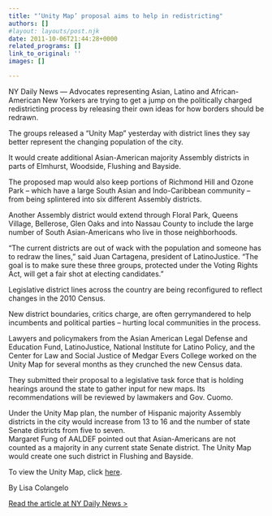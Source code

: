 ```yaml
---
title: "‘Unity Map’ proposal aims to help in redistricting"
authors: []
#layout: layouts/post.njk
date: 2011-10-06T21:44:28+0000
related_programs: []
link_to_original: ''
images: []

---
```

NY Daily News — Advocates representing Asian, Latino and African-American New Yorkers are trying to get a jump on the politically charged redistricting process by releasing their own ideas for how borders should be redrawn.

The groups released a “Unity Map” yesterday with district lines they say better represent the changing population of the city.

It would create additional Asian-American majority Assembly districts in parts of Elmhurst, Woodside, Flushing and Bayside.

The proposed map would also keep portions of Richmond Hill and Ozone Park – which have a large South Asian and Indo-Caribbean community – from being splintered into six different Assembly districts.

Another Assembly district would extend through Floral Park, Queens Village, Bellerose, Glen Oaks and into Nassau County to include the large number of South Asian-Americans who live in those neighborhoods.

“The current districts are out of wack with the population and someone has to redraw the lines,” said Juan Cartagena, president of LatinoJustice. “The goal is to make sure these three groups, protected under the Voting Rights Act, will get a fair shot at electing candidates.”

Legislative district lines across the country are being reconfigured to reflect changes in the 2010 Census.

New district boundaries, critics charge, are often gerrymandered to help incumbents and political parties – hurting local communities in the process.

Lawyers and policymakers from the Asian American Legal Defense and Education Fund, LatinoJustice, National Institute for Latino Policy, and the Center for Law and Social Justice of Medgar Evers College worked on the Unity Map for several months as they crunched the new Census data.

They submitted their proposal to a legislative task force that is holding hearings around the state to gather input for new maps. Its recommendations will be reviewed by lawmakers and Gov. Cuomo.

Under the Unity Map plan, the number of Hispanic majority Assembly districts in the city would increase from 13 to 16 and the number of state Senate districts from five to seven.  
Margaret Fung of AALDEF pointed out that Asian-Americans are not counted as a majority in any current state Senate district. The Unity Map would create one such district in Flushing and Bayside.

To view the Unity Map, click [here](https://aaldef.netlify.com/programs/voting-rights-and-democracy/).

By Lisa Colangelo

[Read the article at NY Daily News >](https://www.nydailynews.com/ny_local/queens/2011/10/05/2011-10-05_unity_map_proposal_aims_to_help_in_redistricting.html)